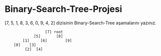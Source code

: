 # Binary-Search-Tree-Projesi

[7, 5, 1, 8, 3, 6, 0, 9, 4, 2] dizisinin Binary-Search-Tree aşamalarını yazınız.
```
                  [7] root
             [5]       [8]
        [1]     [6]        [9]
    [0]    [3]     
         [2]  [4]